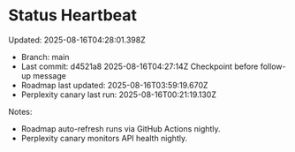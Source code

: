 # Status Heartbeat

Updated: 2025-08-16T04:28:01.398Z

- Branch: main
- Last commit: d4521a8 2025-08-16T04:27:14Z Checkpoint before follow-up message
- Roadmap last updated: 2025-08-16T03:59:19.670Z
- Perplexity canary last run: 2025-08-16T00:21:19.130Z

Notes:
- Roadmap auto-refresh runs via GitHub Actions nightly.
- Perplexity canary monitors API health nightly.
